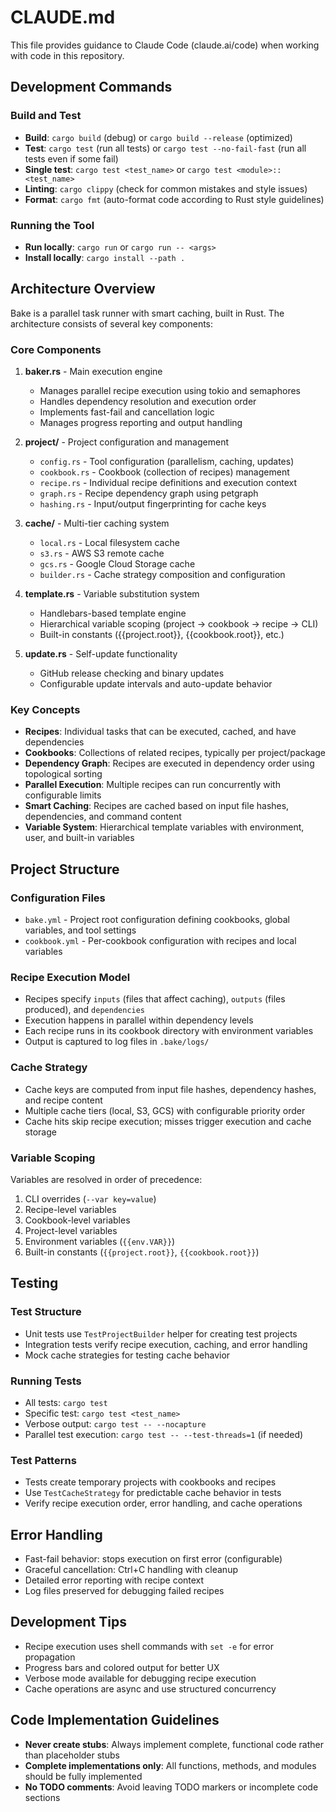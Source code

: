 # CLAUDE.md

This file provides guidance to Claude Code (claude.ai/code) when working with code in this repository.

## Development Commands

### Build and Test

- **Build**: `cargo build` (debug) or `cargo build --release` (optimized)
- **Test**: `cargo test` (run all tests) or `cargo test --no-fail-fast` (run all tests even if some fail)
- **Single test**: `cargo test <test_name>` or `cargo test <module>::<test_name>`
- **Linting**: `cargo clippy` (check for common mistakes and style issues)
- **Format**: `cargo fmt` (auto-format code according to Rust style guidelines)

### Running the Tool

- **Run locally**: `cargo run` or `cargo run -- <args>`
- **Install locally**: `cargo install --path .`

## Architecture Overview

Bake is a parallel task runner with smart caching, built in Rust. The architecture consists of several key components:

### Core Components

1. **baker.rs** - Main execution engine

   - Manages parallel recipe execution using tokio and semaphores
   - Handles dependency resolution and execution order
   - Implements fast-fail and cancellation logic
   - Manages progress reporting and output handling

2. **project/** - Project configuration and management

   - `config.rs` - Tool configuration (parallelism, caching, updates)
   - `cookbook.rs` - Cookbook (collection of recipes) management
   - `recipe.rs` - Individual recipe definitions and execution context
   - `graph.rs` - Recipe dependency graph using petgraph
   - `hashing.rs` - Input/output fingerprinting for cache keys

3. **cache/** - Multi-tier caching system

   - `local.rs` - Local filesystem cache
   - `s3.rs` - AWS S3 remote cache
   - `gcs.rs` - Google Cloud Storage cache
   - `builder.rs` - Cache strategy composition and configuration

4. **template.rs** - Variable substitution system

   - Handlebars-based template engine
   - Hierarchical variable scoping (project → cookbook → recipe → CLI)
   - Built-in constants ({{project.root}}, {{cookbook.root}}, etc.)

5. **update.rs** - Self-update functionality
   - GitHub release checking and binary updates
   - Configurable update intervals and auto-update behavior

### Key Concepts

- **Recipes**: Individual tasks that can be executed, cached, and have dependencies
- **Cookbooks**: Collections of related recipes, typically per project/package
- **Dependency Graph**: Recipes are executed in dependency order using topological sorting
- **Parallel Execution**: Multiple recipes can run concurrently with configurable limits
- **Smart Caching**: Recipes are cached based on input file hashes, dependencies, and command content
- **Variable System**: Hierarchical template variables with environment, user, and built-in variables

## Project Structure

### Configuration Files

- `bake.yml` - Project root configuration defining cookbooks, global variables, and tool settings
- `cookbook.yml` - Per-cookbook configuration with recipes and local variables

### Recipe Execution Model

- Recipes specify `inputs` (files that affect caching), `outputs` (files produced), and `dependencies`
- Execution happens in parallel within dependency levels
- Each recipe runs in its cookbook directory with environment variables
- Output is captured to log files in `.bake/logs/`

### Cache Strategy

- Cache keys are computed from input file hashes, dependency hashes, and recipe content
- Multiple cache tiers (local, S3, GCS) with configurable priority order
- Cache hits skip recipe execution; misses trigger execution and cache storage

### Variable Scoping

Variables are resolved in order of precedence:

1. CLI overrides (`--var key=value`)
2. Recipe-level variables
3. Cookbook-level variables
4. Project-level variables
5. Environment variables (`{{env.VAR}}`)
6. Built-in constants (`{{project.root}}`, `{{cookbook.root}}`)

## Testing

### Test Structure

- Unit tests use `TestProjectBuilder` helper for creating test projects
- Integration tests verify recipe execution, caching, and error handling
- Mock cache strategies for testing cache behavior

### Running Tests

- All tests: `cargo test`
- Specific test: `cargo test <test_name>`
- Verbose output: `cargo test -- --nocapture`
- Parallel test execution: `cargo test -- --test-threads=1` (if needed)

### Test Patterns

- Tests create temporary projects with cookbooks and recipes
- Use `TestCacheStrategy` for predictable cache behavior in tests
- Verify recipe execution order, error handling, and cache operations

## Error Handling

- Fast-fail behavior: stops execution on first error (configurable)
- Graceful cancellation: Ctrl+C handling with cleanup
- Detailed error reporting with recipe context
- Log files preserved for debugging failed recipes

## Development Tips

- Recipe execution uses shell commands with `set -e` for error propagation
- Progress bars and colored output for better UX
- Verbose mode available for debugging recipe execution
- Cache operations are async and use structured concurrency

## Code Implementation Guidelines

- **Never create stubs**: Always implement complete, functional code rather than placeholder stubs
- **Complete implementations only**: All functions, methods, and modules should be fully implemented
- **No TODO comments**: Avoid leaving TODO markers or incomplete code sections

